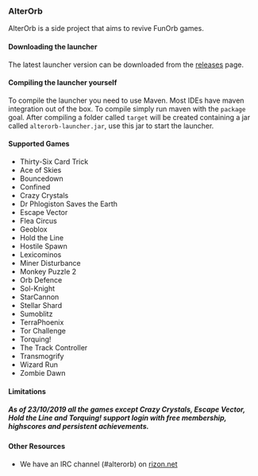 ### AlterOrb

AlterOrb is a side project that aims to revive FunOrb games. 

#### Downloading the launcher

The latest launcher version can be downloaded from the [releases](https://github.com/HexRealm/alterorb-launcher/releases) page.

#### Compiling the launcher yourself

To compile the launcher you need to use Maven. Most IDEs have maven integration out of the box. 
To compile simply run maven with the `package` goal. After compiling a folder called `target` will be created containing a jar called `alterorb-launcher.jar`, use this jar to start the launcher.

#### Supported Games

* Thirty-Six Card Trick
* Ace of Skies
* Bouncedown
* Confined
* Crazy Crystals
* Dr Phlogiston Saves the Earth
* Escape Vector
* Flea Circus
* Geoblox
* Hold the Line
* Hostile Spawn
* Lexicominos
* Miner Disturbance
* Monkey Puzzle 2
* Orb Defence
* Sol-Knight
* StarCannon
* Stellar Shard
* Sumoblitz
* TerraPhoenix
* Tor Challenge
* Torquing!
* The Track Controller
* Transmogrify
* Wizard Run
* Zombie Dawn

#### Limitations

##### As of 23/10/2019 all the games except Crazy Crystals, Escape Vector, Hold the Line and Torquing! support login with free membership, highscores and persistent achievements.

#### Other Resources

* We have an IRC channel (#alterorb) on [rizon.net](https://www.rizon.net/)